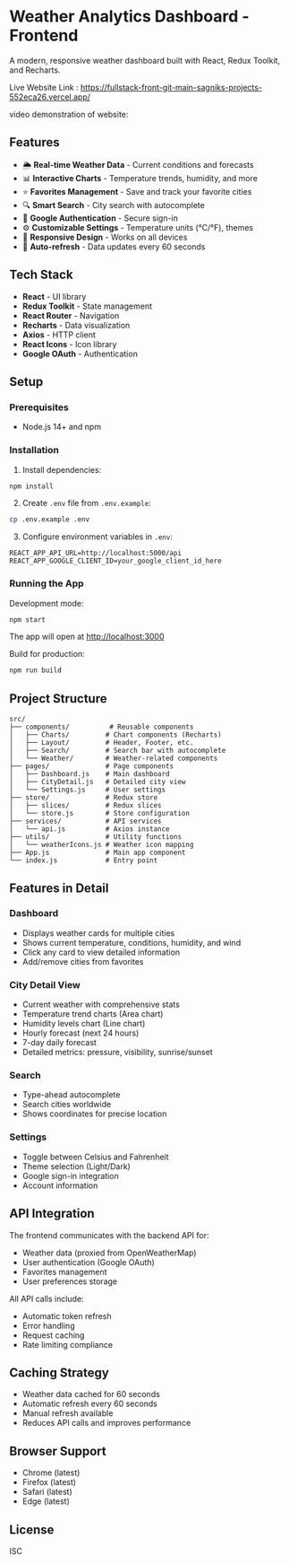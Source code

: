 # Weather Analytics Dashboard - Frontend

A modern, responsive weather dashboard built with React, Redux Toolkit, and Recharts.

Live Website Link : https://fullstack-front-git-main-sagniks-projects-552eca26.vercel.app/

video demonstration of website:

## Features

- 🌦️ **Real-time Weather Data** - Current conditions and forecasts
- 📊 **Interactive Charts** - Temperature trends, humidity, and more
- ⭐ **Favorites Management** - Save and track your favorite cities
- 🔍 **Smart Search** - City search with autocomplete
- 🔐 **Google Authentication** - Secure sign-in
- ⚙️ **Customizable Settings** - Temperature units (°C/°F), themes
- 📱 **Responsive Design** - Works on all devices
- 🔄 **Auto-refresh** - Data updates every 60 seconds

## Tech Stack

- **React** - UI library
- **Redux Toolkit** - State management
- **React Router** - Navigation
- **Recharts** - Data visualization
- **Axios** - HTTP client
- **React Icons** - Icon library
- **Google OAuth** - Authentication

## Setup

### Prerequisites

- Node.js 14+ and npm

### Installation

1. Install dependencies:
```bash
npm install
```

2. Create `.env` file from `.env.example`:
```bash
cp .env.example .env
```

3. Configure environment variables in `.env`:
```
REACT_APP_API_URL=http://localhost:5000/api
REACT_APP_GOOGLE_CLIENT_ID=your_google_client_id_here
```

### Running the App

Development mode:
```bash
npm start
```

The app will open at [http://localhost:3000](http://localhost:3000)

Build for production:
```bash
npm run build
```

## Project Structure

```
src/
├── components/          # Reusable components
│   ├── Charts/         # Chart components (Recharts)
│   ├── Layout/         # Header, Footer, etc.
│   ├── Search/         # Search bar with autocomplete
│   └── Weather/        # Weather-related components
├── pages/              # Page components
│   ├── Dashboard.js    # Main dashboard
│   ├── CityDetail.js   # Detailed city view
│   └── Settings.js     # User settings
├── store/              # Redux store
│   ├── slices/         # Redux slices
│   └── store.js        # Store configuration
├── services/           # API services
│   └── api.js          # Axios instance
├── utils/              # Utility functions
│   └── weatherIcons.js # Weather icon mapping
├── App.js              # Main app component
└── index.js            # Entry point
```

## Features in Detail

### Dashboard
- Displays weather cards for multiple cities
- Shows current temperature, conditions, humidity, and wind
- Click any card to view detailed information
- Add/remove cities from favorites

### City Detail View
- Current weather with comprehensive stats
- Temperature trend charts (Area chart)
- Humidity levels chart (Line chart)
- Hourly forecast (next 24 hours)
- 7-day daily forecast
- Detailed metrics: pressure, visibility, sunrise/sunset

### Search
- Type-ahead autocomplete
- Search cities worldwide
- Shows coordinates for precise location

### Settings
- Toggle between Celsius and Fahrenheit
- Theme selection (Light/Dark)
- Google sign-in integration
- Account information

## API Integration

The frontend communicates with the backend API for:
- Weather data (proxied from OpenWeatherMap)
- User authentication (Google OAuth)
- Favorites management
- User preferences storage

All API calls include:
- Automatic token refresh
- Error handling
- Request caching
- Rate limiting compliance

## Caching Strategy

- Weather data cached for 60 seconds
- Automatic refresh every 60 seconds
- Manual refresh available
- Reduces API calls and improves performance

## Browser Support

- Chrome (latest)
- Firefox (latest)
- Safari (latest)
- Edge (latest)

## License

ISC
